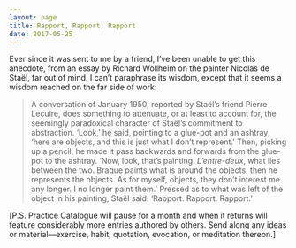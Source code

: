 ```yaml
---
layout: page
title: Rapport, Rapport, Rapport
date: 2017-05-25
---
```



Ever since it was sent to me by a friend, I’ve been unable to get this anecdote, from an essay by Richard Wollheim on the painter Nicolas de Staël, far out of mind. I can’t paraphrase its wisdom, except that it seems a wisdom reached on the far side of work:

> A conversation of January 1950, reported by Staël’s friend Pierre Lecuire, does something to attenuate, or at least to account for, the seemingly paradoxical character of Staël’s commitment to abstraction. ‘Look,’ he said, pointing to a glue-pot and an ashtray, ‘here are objects, and this is just what I don’t represent.’ Then, picking up a pencil, he made it pass backwards and forwards from the glue-pot to the ashtray. ‘Now, look, that’s painting. _L’entre-deux_, what lies between the two. Braque paints what is around the objects, then he represents the objects. As for myself, objects, they don’t interest me any longer. I no longer paint them.’ Pressed as to what was left of the object in his painting, Staël said: ‘Rapport. Rapport. Rapport.’ 

[P.S. Practice Catalogue will pause for a month and when it returns will feature considerably more entries authored by others. Send along any ideas or material––exercise, habit, quotation, evocation, or meditation thereon.]
